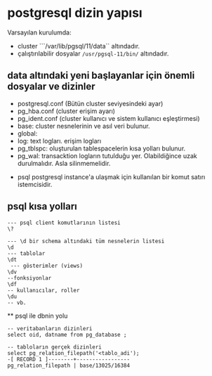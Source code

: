 # postgresql dizin yapısı
Varsayılan kurulumda:
- cluster ```/var/lib/pgsql/11/data`` altındadır. 
- çalıştırılabilir dosyalar ```/usr/pgsql-11/bin/``` altındadır.

## data altındaki yeni başlayanlar için önemli dosyalar ve dizinler
- postgresql.conf (Bütün cluster seviyesindeki ayar) 
- pg_hba.conf (cluster erişim ayarı)
- pg_ident.conf (cluster kullanıcı ve sistem kullanıcı eşleştirmesi)
- base: cluster nesnelerinin ve asıl veri bulunur.
- global: 
- log: text logları. erişim logları
- pg_tblspc: oluşturulan tablespacelerin kısa yolları bulunur.
- pg_wal: transacktion logların tutulduğu yer. Olabildiğince uzak durulmalıdır. Asla silinmemelidir. 

* psql postgresql instance'a ulaşmak için kullanılan bir komut satırı istemcisidir. 
## psql kısa yolları
```
--- psql client komutlarının listesi
\? 

--- \d bir schema altındaki tüm nesnelerin listesi
\d
--- tablolar
\dt
 --- gösterimler (views)
\dv
--fonksiyonlar
\df
-- kullanıcılar, roller
\du
-- vb.
```
** psql ile dbnin yolu
```
-- veritabanların dizinleri
select oid, datname from pg_database ;

-- tabloların gerçek dizinleri
select pg_relation_filepath('<tablo_adi');
-[ RECORD 1 ]--------+-----------------
pg_relation_filepath | base/13025/16384
```
